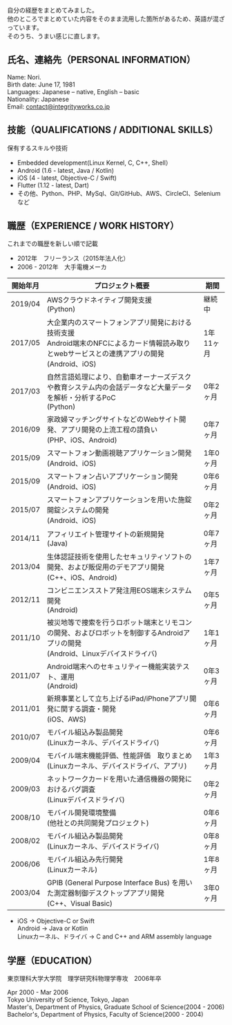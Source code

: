 自分の経歴をまとめてみました。  
他のところでまとめていた内容をそのまま流用した箇所があるため、英語が混ざっています。  
そのうち、うまい感じに直します。

## 氏名、連絡先（PERSONAL INFORMATION）
Name: Nori.  
Birth date: June 17, 1981  
Languages: Japanese – native, English – basic  
Nationality: Japanese  
Email:  contact@integrityworks.co.jp

## 技能（QUALIFICATIONS / ADDITIONAL SKILLS）
保有するスキルや技術
- Embedded development(Linux Kernel, C, C++, Shell）
- Android (1.6 - latest, Java / Kotlin)
- iOS (4 - latest, Objective-C / Swift)
- Flutter (1.12 - latest, Dart)
- その他、Python、PHP、MySql、Git/GitHub、AWS、CircleCI、Seleniumなど

## 職歴（EXPERIENCE / WORK HISTORY）
これまでの職歴を新しい順で記載
- 2012年　フリーランス（2015年法人化）
- 2006 - 2012年　大手電機メーカ
 
| 開始年月 | プロジェクト概要 | 期間 |
| ------------ | ------------ | ------------ |
| 2019/04 | AWSクラウドネイティブ開発支援 <br> (Python) | 継続中 |
| 2017/05 | 大企業内のスマートフォンアプリ開発における技術支援 <br> Android端末のNFCによるカード情報読み取りとwebサービスとの連携アプリの開発 <br> (Android、iOS) | 1年11ヶ月 |
| 2017/03 | 自然言語処理により、自動車オーナーズデスクや教育システム内の会話データなど大量データを解析・分析するPoC <br> (Python) | 0年2ヶ月 |
| 2016/09 | 家政婦マッチングサイトなどのWebサイト開発、アプリ開発の上流工程の請負い <br> (PHP、iOS、Android) | 0年7ヶ月 |
| 2015/09 | スマートフォン動画視聴アプリケーション開発 <br> (Android、iOS) | 1年0ヶ月 |
| 2015/09 | スマートフォン占いアプリケーション開発 <br> (Android、iOS) | 0年6ヶ月 |
| 2015/07 | スマートフォンアプリケーションを用いた施錠開錠システムの開発 <br> (Android、iOS) | 0年2ヶ月 |
| 2014/11 | アフィリエイト管理サイトの新規開発 <br> (Java) | 0年7ヶ月 |
| 2013/04 | 生体認証技術を使用したセキュリティソフトの開発、および販促用のデモアプリ開発 <br> (C++、iOS、Android) | 1年7ヶ月 |
| 2012/11 | コンビニエンスストア発注用EOS端末システム開発 <br>  (Android) | 0年5ヶ月 |
| 2011/10 | 被災地等で捜索を行うロボット端末とリモコンの開発、およびロボットを制御するAndroidアプリの開発 <br> (Android、Linuxデバイスドライバ) | 1年1ヶ月 |
| 2011/07 | Android端末へのセキュリティー機能実装テスト、運用 <br> (Android) | 0年3ヶ月 |
| 2011/01 | 新規事業として立ち上げるiPad/iPhoneアプリ開発に関する調査・開発 <br> (iOS、AWS) | 0年6ヶ月 |
| 2010/07 | モバイル組込み製品開発 <br> (Linuxカーネル、デバイスドライバ) | 0年6ヶ月 |
| 2009/04 | モバイル端末機能評価、性能評価　取りまとめ <br> (Linuxカーネル、デバイスドライバ、アプリ) | 1年3ヶ月 |
| 2009/03 | ネットワークカードを用いた通信機器の開発におけるバグ調査 <br> (Linuxデバイスドライバ) | 0年2ヶ月 |
| 2008/10 | モバイル開発環境整備 <br> (他社との共同開発プロジェクト) | 0年6ヶ月 |
| 2008/02 | モバイル組込み製品開発 <br> (Linuxカーネル、デバイスドライバ) | 0年8ヶ月 |
| 2006/06 | モバイル組込み先行開発 <br> (Linuxカーネル) | 1年8ヶ月 |
| 2003/04 | GPIB (General Purpose Interface Bus) を用いた測定器制御デスクトップアプリ開発 <br> (C++、Visual Basic) | 3年0ヶ月 |

- iOS -> Objective-C or Swift  
  Android -> Java or Kotlin  
  Linuxカーネル、ドライバ -> C and C++ and ARM assembly language

## 学歴（EDUCATION）
東京理科大学大学院　理学研究科物理学専攻　2006年卒

Apr 2000 - Mar 2006  
Tokyo University of Science, Tokyo, Japan  
Master's, Department of Physics, Graduate School of Science(2004 - 2006)  
Bachelor's, Department of Physics, Faculty of Science(2000 - 2004)

